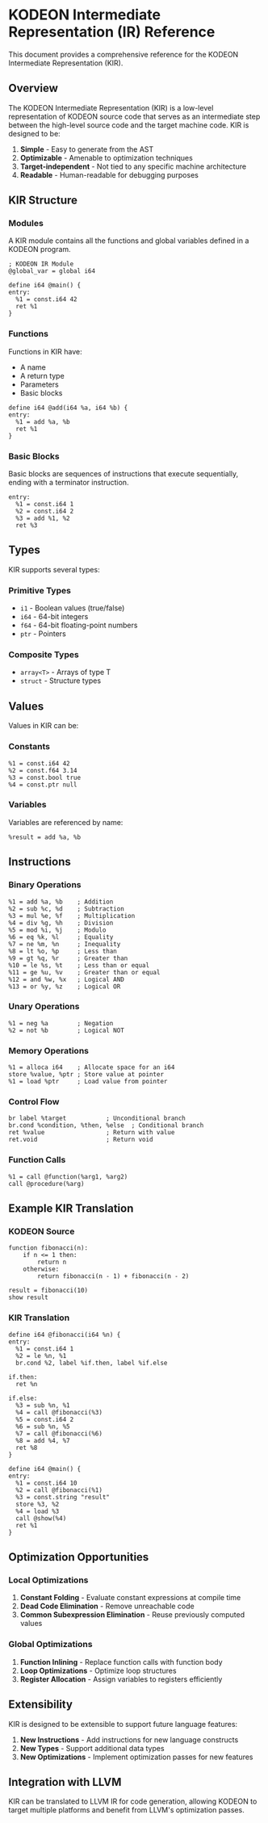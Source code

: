 # KODEON Intermediate Representation (IR) Reference

This document provides a comprehensive reference for the KODEON Intermediate Representation (KIR).

## Overview

The KODEON Intermediate Representation (KIR) is a low-level representation of KODEON source code that serves as an intermediate step between the high-level source code and the target machine code. KIR is designed to be:

1. **Simple** - Easy to generate from the AST
2. **Optimizable** - Amenable to optimization techniques
3. **Target-independent** - Not tied to any specific machine architecture
4. **Readable** - Human-readable for debugging purposes

## KIR Structure

### Modules

A KIR module contains all the functions and global variables defined in a KODEON program.

```kir
; KODEON IR Module
@global_var = global i64

define i64 @main() {
entry:
  %1 = const.i64 42
  ret %1
}
```

### Functions

Functions in KIR have:

- A name
- A return type
- Parameters
- Basic blocks

```kir
define i64 @add(i64 %a, i64 %b) {
entry:
  %1 = add %a, %b
  ret %1
}
```

### Basic Blocks

Basic blocks are sequences of instructions that execute sequentially, ending with a terminator instruction.

```kir
entry:
  %1 = const.i64 1
  %2 = const.i64 2
  %3 = add %1, %2
  ret %3
```

## Types

KIR supports several types:

### Primitive Types

- `i1` - Boolean values (true/false)
- `i64` - 64-bit integers
- `f64` - 64-bit floating-point numbers
- `ptr` - Pointers

### Composite Types

- `array<T>` - Arrays of type T
- `struct` - Structure types

## Values

Values in KIR can be:

### Constants

```kir
%1 = const.i64 42
%2 = const.f64 3.14
%3 = const.bool true
%4 = const.ptr null
```

### Variables

Variables are referenced by name:

```kir
%result = add %a, %b
```

## Instructions

### Binary Operations

```kir
%1 = add %a, %b    ; Addition
%2 = sub %c, %d    ; Subtraction
%3 = mul %e, %f    ; Multiplication
%4 = div %g, %h    ; Division
%5 = mod %i, %j    ; Modulo
%6 = eq %k, %l     ; Equality
%7 = ne %m, %n     ; Inequality
%8 = lt %o, %p     ; Less than
%9 = gt %q, %r     ; Greater than
%10 = le %s, %t    ; Less than or equal
%11 = ge %u, %v    ; Greater than or equal
%12 = and %w, %x   ; Logical AND
%13 = or %y, %z    ; Logical OR
```

### Unary Operations

```kir
%1 = neg %a        ; Negation
%2 = not %b        ; Logical NOT
```

### Memory Operations

```kir
%1 = alloca i64    ; Allocate space for an i64
store %value, %ptr ; Store value at pointer
%1 = load %ptr     ; Load value from pointer
```

### Control Flow

```kir
br label %target           ; Unconditional branch
br.cond %condition, %then, %else  ; Conditional branch
ret %value                 ; Return with value
ret.void                   ; Return void
```

### Function Calls

```kir
%1 = call @function(%arg1, %arg2)
call @procedure(%arg)
```

## Example KIR Translation

### KODEON Source

```kodeon
function fibonacci(n):
    if n <= 1 then:
        return n
    otherwise:
        return fibonacci(n - 1) + fibonacci(n - 2)

result = fibonacci(10)
show result
```

### KIR Translation

```kir
define i64 @fibonacci(i64 %n) {
entry:
  %1 = const.i64 1
  %2 = le %n, %1
  br.cond %2, label %if.then, label %if.else

if.then:
  ret %n

if.else:
  %3 = sub %n, %1
  %4 = call @fibonacci(%3)
  %5 = const.i64 2
  %6 = sub %n, %5
  %7 = call @fibonacci(%6)
  %8 = add %4, %7
  ret %8
}

define i64 @main() {
entry:
  %1 = const.i64 10
  %2 = call @fibonacci(%1)
  %3 = const.string "result"
  store %3, %2
  %4 = load %3
  call @show(%4)
  ret %1
}
```

## Optimization Opportunities

### Local Optimizations

1. **Constant Folding** - Evaluate constant expressions at compile time
2. **Dead Code Elimination** - Remove unreachable code
3. **Common Subexpression Elimination** - Reuse previously computed values

### Global Optimizations

1. **Function Inlining** - Replace function calls with function body
2. **Loop Optimizations** - Optimize loop structures
3. **Register Allocation** - Assign variables to registers efficiently

## Extensibility

KIR is designed to be extensible to support future language features:

1. **New Instructions** - Add instructions for new language constructs
2. **New Types** - Support additional data types
3. **New Optimizations** - Implement optimization passes for new features

## Integration with LLVM

KIR can be translated to LLVM IR for code generation, allowing KODEON to target multiple platforms and benefit from LLVM's optimization passes.
